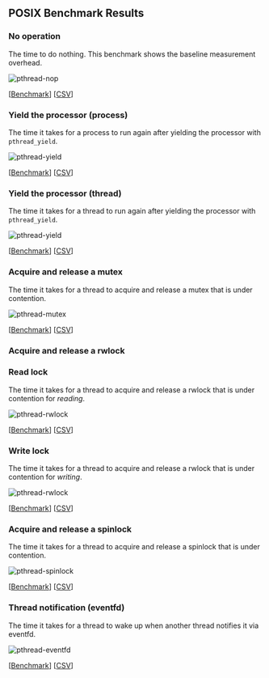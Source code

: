 ## POSIX Benchmark Results

### No operation 

The time to do nothing. This benchmark shows the baseline measurement overhead.

![pthread-nop](bench-pthread-nop.png)

[[Benchmark](https://github.com/penberg/posixbench/blob/master//bench-pthread-nop.c)] [[CSV](bench-pthread-nop.csv)]

### Yield the processor (process)

The time it takes for a process to run again after yielding the processor with `pthread_yield`.

![pthread-yield](bench-yield.png)

[[Benchmark](https://github.com/penberg/posixbench/blob/master/bench-yield.c)] [[CSV](bench-yield.csv)]

### Yield the processor (thread)

The time it takes for a thread to run again after yielding the processor with `pthread_yield`.

![pthread-yield](bench-pthread-yield.png)

[[Benchmark](https://github.com/penberg/posixbench/blob/master//bench-pthread-yield.c)] [[CSV](bench-pthread-yield.csv)]

### Acquire and release a mutex

The time it takes for a thread to acquire and release a mutex that is under contention.

![pthread-mutex](bench-pthread-mutex.png)

[[Benchmark](https://github.com/penberg/posixbench/blob/master//bench-pthread-mutex.c)] [[CSV](bench-pthread-mutex.csv)]

### Acquire and release a rwlock

### Read lock

The time it takes for a thread to acquire and release a rwlock that is under contention for _reading_.

![pthread-rwlock](bench-pthread-rwlock-rd.png)

[[Benchmark](https://github.com/penberg/posixbench/blob/master//bench-pthread-rwlock-rd.c)] [[CSV](bench-pthread-rwlock-rd.csv)]

### Write lock

The time it takes for a thread to acquire and release a rwlock that is under contention for _writing_.

![pthread-rwlock](bench-pthread-rwlock-wr.png)

[[Benchmark](https://github.com/penberg/posixbench/blob/master//bench-pthread-rwlock-wr.c)] [[CSV](bench-pthread-rwlock-wr.csv)]

### Acquire and release a spinlock

The time it takes for a thread to acquire and release a spinlock that is under contention.

![pthread-spinlock](bench-pthread-spinlock.png)

[[Benchmark](https://github.com/penberg/posixbench/blob/master//bench-pthread-spinlock.c)] [[CSV](bench-pthread-spinlock.csv)]

### Thread notification (eventfd)

The time it takes for a thread to wake up when another thread notifies it via eventfd.

![pthread-eventfd](bench-eventfd.png)

[[Benchmark](https://github.com/penberg/posixbench/blob/master/bench-eventfd.c)] [[CSV](bench-eventfd.csv)]
